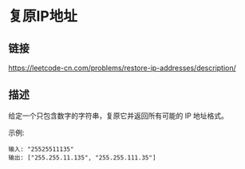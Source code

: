 # 复原IP地址

## 链接
https://leetcode-cn.com/problems/restore-ip-addresses/description/

## 描述
给定一个只包含数字的字符串，复原它并返回所有可能的 IP 地址格式。

示例:
```text
输入: "25525511135"
输出: ["255.255.11.135", "255.255.111.35"]
```
